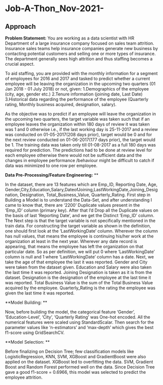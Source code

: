 # Job-A-Thon_Nov-2021-
**Approach** 
-----------------------------------------------------------------------
**Problem Statement:** 
You are working as a data scientist with HR Department of a large insurance company focused on sales team attrition. Insurance sales teams help insurance companies generate new business by contacting potential customers and selling one or more types of insurance. The department generally sees high attrition and thus staffing becomes a crucial aspect.

To aid staffing, you are provided with the monthly information for a segment of employees for 2016 and 2017 and tasked to predict whether a current employee will be leaving the organization in the upcoming two quarters (01 Jan 2018 - 01 July 2018) or not, given: 
1.Demographics of the employee (city, age, gender etc.) 
2.Tenure information (joining date, Last Date) 
3.Historical data regarding the performance of the employee (Quarterly rating, Monthly business acquired, designation, salary). 

As the objective was to predict if an employee will leave the organization in the upcoming two quarters, the target variable was taken such that if an employee leaves the organization within 180 days of review it was taken was 1 and 0 otherwise i.e., if the last working day is 25-11-2017 and a review was conducted on 01-05-2017(208 days prior), target would be 0 and for the next review conducted on 01-06-2017(177 days prior), the target would be 1. The training data was taken only till 01-08-2017 as a full 180 days was required for prediction. The predictions had to be done at review level for each employee otherwise there would not be sufficient data and the changes in employee performance /behaviour might be difficult to catch if data was minimized to one row per employee.  

**Data Pre-Processing/Feature Engineering:** **


In the dataset, there are 13 features which are Emp_ID, Reporting Date, Age, Gender,City,Education,Salary,DateofJoining,LastWorkingDate,Joining_Designation, Designation, Total_Business_Value, Quarterly_Rating. 
First step in Building a Model is to understand the Data-Set, and after understanding I came to know that, there are ‘2200’ Duplicate values present in the ‘Emp_ID’ column (primary key). After that I’d Drop all the Duplicate values on the basis of last ‘Reporting Date’, and we get the Distinct ‘Emp_ID’ column. 
The Next step is that the target variable is not specifically mentioned in the train data. For constructing the target variable as shown in the definition, one should first look at the ‘LastWorkingDate’ column. Wherever the column has null values, that means the employee is continuing his/her work at the organization at least in the next year. Wherever any date record is appearing, that means the employee has left the organization on that particular date. So as per definition, we will put 0 where ‘LastWorkingDate’ column is null and 1 where ‘LastWorkingDate’ column has a date. 
Next, we take the age of that employee the last it was reported. Gender and City were taken from the dataset given. Education and Salary were also taken the last time it was reported. Joining Designation is taken as it is from the dataset. Designation is the designation of the employee at the last time it was reported. Total Business Value is the sum of the Total Business Value acquired by the employee. Quarterly_Rating is the rating the employee was given the last time it was reported.

**Model Building: **

Now, before building the model, the categorical feature ‘Gender’, ‘Education-Level’, ‘City’, ‘Quarterly Rating’ was One-hot encoded. All the numerical features were scaled using StandardScalar. Then search for the parameter values like ‘n-estimators’ and ‘max-depth’ which gives the best f1-score using GridSearchCV.

**Model Selection: **

Before finalizing on Decision Tree; few classification models like LogisticRegression, KNN, SVM, XGBoost and GradientBoost were also applied on the dataset. XGBoost led to overfitting the data. SVM, Gradient Boost and Random Forest performed well on the data. Since Decision Tree gave a good f1-score = 0.6966, this model was selected to predict the employee attrition.

